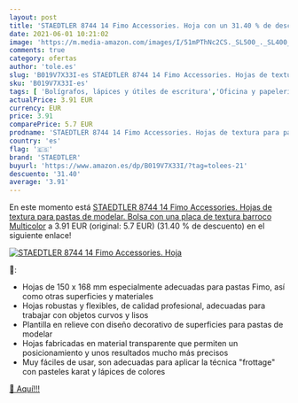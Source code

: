 ```yaml
---
layout: post
title: 'STAEDTLER 8744 14 Fimo Accessories. Hoja con un 31.40 % de descuento'
date: 2021-06-01 10:21:02
image: 'https://m.media-amazon.com/images/I/51mPThNc2CS._SL500_._SL400_.jpg'
comments: true
category: ofertas
author: 'tole.es'
slug: 'B019V7X33I-es STAEDTLER 8744 14 Fimo Accessories. Hojas de textura para...'
sku: 'B019V7X33I-es'
tags: [ 'Bolígrafos, lápices y útiles de escritura','Oficina y papelería','Rotuladores permanentes','Rotuladores y subrayadores','fimo','staedtler', ]
actualPrice: 3.91 EUR
currency: EUR
price: 3.91
comparePrice: 5.7 EUR
prodname: 'STAEDTLER 8744 14 Fimo Accessories. Hojas de textura para pastas de modelar. Bolsa con una placa de textura barroco  Multicolor'
country: 'es'
flag: '🇪🇸'
brand: 'STAEDTLER'
buyurl: 'https://www.amazon.es/dp/B019V7X33I/?tag=tolees-21'
descuento: '31.40'
average: '3.91'
---
```


En este momento está [STAEDTLER 8744 14 Fimo Accessories. Hojas de textura para pastas de modelar. Bolsa con una placa de textura barroco  Multicolor](https://www.amazon.es/dp/B019V7X33I/?tag=tolees-21) a 3.91 EUR (original: 5.7 EUR) (31.40 %  de descuento) en el siguiente enlace!

[![STAEDTLER 8744 14 Fimo Accessories. Hoja](https://m.media-amazon.com/images/I/51mPThNc2CS._SL500_._SL400_.jpg)](https://www.amazon.es/dp/B019V7X33I/?tag=tolees-21)

🔎:

- Hojas de 150 x 168 mm especialmente adecuadas para pastas Fimo, así como otras superficies y materiales
- Hojas robustas y flexibles, de calidad profesional, adecuadas para trabajar con objetos curvos y lisos
- Plantilla en relieve con diseño decorativo de superficies para pastas de modelar
- Hojas fabricadas en material transparente que permiten un posicionamiento y unos resultados mucho más precisos
- Muy fáciles de usar, son adecuadas para aplicar la técnica "frottage" con pasteles karat y lápices de colores

[🛒 Aquí!!!](https://www.amazon.es/dp/B019V7X33I/?tag=tolees-21)
